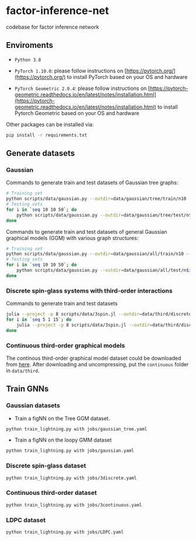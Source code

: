 # factor-inference-net

codebase for factor inference network

## Enviroments

- `Python 3.8`

- `PyTorch 1.10.0`: please follow instructions on [https://pytorch.org/](https://pytorch.org/) to install PyTorch based on your OS and hardware

- `PyTorch Geometric 2.0.4`: please follow instructions on [https://pytorch-geometric.readthedocs.io/en/latest/notes/installation.html](https://pytorch-geometric.readthedocs.io/en/latest/notes/installation.html) to install Pytorch Geometric based on your OS and hardware

Other packages can be installed via:

```bash
pip install -r requirements.txt
```

## Generate datasets

### Gaussian 

Commands to generate train and test datasets of Gaussian tree graphs:

```bash
# Training set
python scripts/data/gaussian.py --outdir=data/gaussian/tree/train/n10 --structure=tree --ndata=30000 --nnode=10
# Testing sets
for i in `seq 10 10 50`; do
    python scripts/data/gaussian.py --outdir=data/gaussian/tree/test/n$i --structure=tree --ndata=2000 --nnode=$i
done
```

Commands to generate train and test datasets of general Gaussian graphical models (GGM) with various graph structures:

```bash
# Training set
python scripts/data/gaussian.py --outdir=data/gaussian/all/train/n10 --structure=all --ndata=10000 --nnode=10
# Testing sets
for i in `seq 10 10 50`; do
    python scripts/data/gaussian.py --outdir=data/gaussian/all/test/n$i --structure=all --ndata=2000 --nnode=$i
done
```

### Discrete spin-glass systems with third-order interactions

Commands to generate train and test datasets

```bash
julia --project -p 8 scripts/data/3spin.jl --outdir=data/third/discrete/train/n10 --gamma=0.5 --ndata=10000 --n=10
for i in `seq 5 1 15`; do
    julia --project -p 8 scripts/data/3spin.jl --outdir=data/third/discrete/test/n$i --gamma=0.5 --ndata=1000 --n=$i
done
```

### Continuous third-order graphical models

The continous third-order graphical model dataset could be downloaded from [here](https://drive.google.com/file/d/1DLwBNWXWn7-LtIdzL4_0sRSLqeWXQ69q/view?usp=sharing). After downloading and uncompressing, put the `continuous` folder in `data/third`.

## Train GNNs

### Gaussian datasets

* Train a figNN on the Tree GGM dataset. 

```bash
python train_lightning.py with jobs/gaussian_tree.yaml 
```

* Train a figNN on the loopy GMM dataset

```bash
python train_lightning.py with jobs/gaussian.yaml
```

### Discrete spin-glass dataset

```bash
python train_lightning.py with jobs/3discrete.yaml
```

### Continuous third-order dataset

```bash
python train_lightning.py with jobs/3continuous.yaml
```

### LDPC dataset

```bash
python train_lightning.py with jobs/LDPC.yaml
```